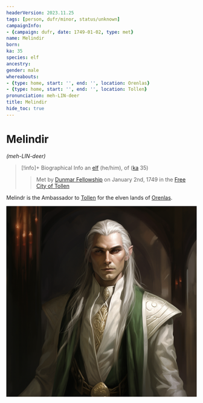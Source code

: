```yaml
---
headerVersion: 2023.11.25
tags: [person, dufr/minor, status/unknown]
campaignInfo:
- {campaign: dufr, date: 1749-01-02, type: met}
name: Melindir
born:
ka: 35
species: elf
ancestry:
gender: male
whereabouts:
- {type: home, start: '', end: '', location: Orenlas}
- {type: home, start: '', end: '', location: Tollen}
pronunciation: meh-LIN-deer
title: Melindir
hide_toc: true
---
```

# Melindir
*(meh-LIN-deer)*
>[!info]+ Biographical Info
> an [elf](<../../species/children-of-the-embodied-gods/elves/elves.md>) (he/him), of ([ka](<../../species/children-of-the-embodied-gods/elves/the-cycle-of-generations.md>) 35)
>> 
>>  Met by [Dunmar Fellowship](<../pcs/dunmar-fellowship/dunmar-fellowship.md>) on January 2nd, 1749 in the [Free City of Tollen](<../../gazetteer/western-green-sea/tollen/tollen.md>) 

Melindr is the Ambassador to [Tollen](<../../gazetteer/western-green-sea/tollen/tollen.md>) for the elven lands of [Orenlas](<../../gazetteer/istaros-watershed/orenlas/orenlas.md>).

![Melindir](../../assets/melindir.png)